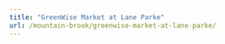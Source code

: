 ```yaml
---
title: "GreenWise Market at Lane Parke"
url: /mountain-brook/greenwise-market-at-lane-parke/
---
```

